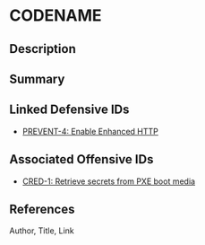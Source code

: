 # CODENAME

## Description

## Summary

## Linked Defensive IDs
- [PREVENT-4: Enable Enhanced HTTP](../PREVENT-4/prevent-4_description.md)

## Associated Offensive IDs
- [CRED-1: Retrieve secrets from PXE boot media](../../../attack-techniques/CRED/CRED-1/cred-1_description.md)

## References
Author, Title, Link